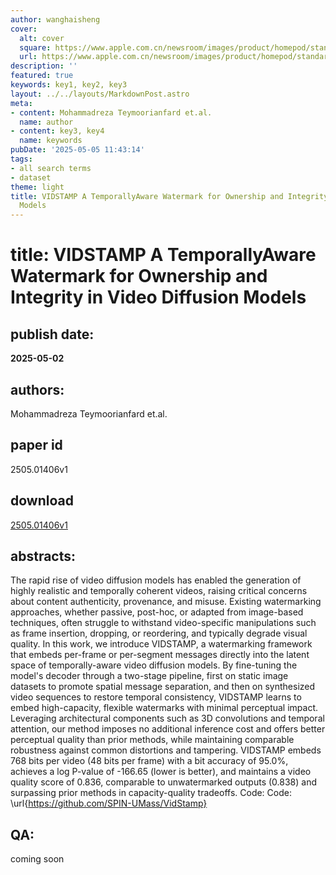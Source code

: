 ```yaml
---
author: wanghaisheng
cover:
  alt: cover
  square: https://www.apple.com.cn/newsroom/images/product/homepod/standard/Apple-HomePod-hero-230118_big.jpg.large_2x.jpg
  url: https://www.apple.com.cn/newsroom/images/product/homepod/standard/Apple-HomePod-hero-230118_big.jpg.large_2x.jpg
description: ''
featured: true
keywords: key1, key2, key3
layout: ../../layouts/MarkdownPost.astro
meta:
- content: Mohammadreza Teymoorianfard et.al.
  name: author
- content: key3, key4
  name: keywords
pubDate: '2025-05-05 11:43:14'
tags:
- all search terms
- dataset
theme: light
title: VIDSTAMP A TemporallyAware Watermark for Ownership and Integrity in Video Diffusion
  Models
---
```


# title: VIDSTAMP A TemporallyAware Watermark for Ownership and Integrity in Video Diffusion Models 
## publish date: 
**2025-05-02** 
## authors: 
  Mohammadreza Teymoorianfard et.al. 
## paper id
2505.01406v1
## download
[2505.01406v1](http://arxiv.org/abs/2505.01406v1)
## abstracts:
The rapid rise of video diffusion models has enabled the generation of highly realistic and temporally coherent videos, raising critical concerns about content authenticity, provenance, and misuse. Existing watermarking approaches, whether passive, post-hoc, or adapted from image-based techniques, often struggle to withstand video-specific manipulations such as frame insertion, dropping, or reordering, and typically degrade visual quality. In this work, we introduce VIDSTAMP, a watermarking framework that embeds per-frame or per-segment messages directly into the latent space of temporally-aware video diffusion models. By fine-tuning the model's decoder through a two-stage pipeline, first on static image datasets to promote spatial message separation, and then on synthesized video sequences to restore temporal consistency, VIDSTAMP learns to embed high-capacity, flexible watermarks with minimal perceptual impact. Leveraging architectural components such as 3D convolutions and temporal attention, our method imposes no additional inference cost and offers better perceptual quality than prior methods, while maintaining comparable robustness against common distortions and tampering. VIDSTAMP embeds 768 bits per video (48 bits per frame) with a bit accuracy of 95.0%, achieves a log P-value of -166.65 (lower is better), and maintains a video quality score of 0.836, comparable to unwatermarked outputs (0.838) and surpassing prior methods in capacity-quality tradeoffs. Code: Code: \url{https://github.com/SPIN-UMass/VidStamp}
## QA:
coming soon
